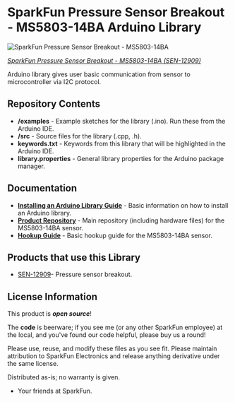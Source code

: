 SparkFun Pressure Sensor Breakout - MS5803-14BA Arduino Library
===============================================================

![SparkFun Pressure Sensor Breakout - MS5803-14BA](https://cdn.sparkfun.com//assets/parts/9/8/1/1/12909-01a.jpg)

[*SparkFun Pressure Sensor Breakout - MS5803-14BA (SEN-12909)*](https://www.sparkfun.com/products/12909)

Arduino library gives user basic communication from sensor to microcontroller via I2C protocol. 

Repository Contents
-------------------

* **/examples** - Example sketches for the library (.ino). Run these from the Arduino IDE. 
* **/src** - Source files for the library (.cpp, .h).
* **keywords.txt** - Keywords from this library that will be highlighted in the Arduino IDE. 
* **library.properties** - General library properties for the Arduino package manager. 

Documentation
--------------

* **[Installing an Arduino Library Guide](https://learn.sparkfun.com/tutorials/installing-an-arduino-library)** - Basic information on how to install an Arduino library.
* **[Product Repository](https://github.com/sparkfun/MS5803-14BA_Breakout)** - Main repository (including hardware files) for the MS5803-14BA sensor.
* **[Hookup Guide](https://learn.sparkfun.com/tutorials/ms5803-14ba-pressure-sensor-hookup-guide)** - Basic hookup guide for the MS5803-14BA sensor.

Products that use this Library 
---------------------------------

* [SEN-12909](https://www.sparkfun.com/products/12909)- Pressure sensor breakout.


License Information
-------------------

This product is _**open source**_! 

The **code** is beerware; if you see me (or any other SparkFun employee) at the local, and you've found our code helpful, please buy us a round!

Please use, reuse, and modify these files as you see fit. Please maintain attribution to SparkFun Electronics and release anything derivative under the same license.

Distributed as-is; no warranty is given.

- Your friends at SparkFun.

